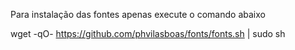 
Para instalação das fontes apenas execute o  comando abaixo

wget -qO- https://github.com/phvilasboas/fonts/fonts.sh | sudo sh
